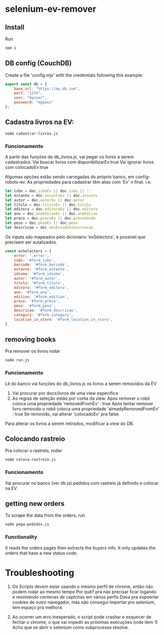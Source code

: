 # selenium-ev-remover

## Install
Run
```bash
npm i
```


## DB config (CouchDB)
Create a file 'config.mjs' with the credentials following this example:

```js
export const db = {
    base_url: "https://my.db.com",
    port: "1234",
    user: "myuser",
    password: "mypass"
};
```

## Cadastra livros na EV:

```bash
node cadastrar-livros.js
```

### Funcionamento
A partir das funções de db_livros.js, vai pegar os livros a serem cadastrados. 
Vai buscar livros com disponibilizarEv:true
Vai ignorar livros com colocadoEv:true

Algumas opções estão sendo carregadas do próprio banco, em config-robots-ev.
As propriedades para cadastrar têm alias com 'Ev' n final.
i.e.
```js
let isbn = doc.isbnEv || doc.isbn || ''
let estante = doc.assuntoEv || doc.assunto
let autor = doc.autorEv || doc.autor
let titulo = doc.tituloEv || doc.titulo
let editora = doc.editoraEv || doc.editora
let ano = doc.anoEdicaoEv || doc.anoEdicao
let preco = doc.precoEv || doc.precoVenda
let peso = doc.pesoEv || doc.peso
let descricao = doc.obsEstadoConservacao
```

Os inputs são mapeados pelo dicionário 'evSelectors', é possível que precisem ser autalizados.
```js
const evSelectors = {
    error: '.error',
    isbn: '#form_isbn',
    barcode: '#form_barcode',
    estante: '#form_estante',
    idioma: '#form_idioma',
    autor: '#form_autor',
    titulo: '#form_titulo',
    editora: '#form_editora',
    ano: '#form_ano',
    edition: '#form_edition',
    preco: '#form_preco',
    peso: '#form_peso',
    descricao: '#form_descricao',
    category: '#form_category',
    location_in_store: '#form_location_in_store',
}
```



## removing books
Pra remover os livros rodar 
```bash
node run.js
```

### Funcionamento
Lê do banco via funções do db_livros.js os livros a serem removidos da EV 
1) Vai procurar por docs/livros de uma view específica
2) As regras de seleção estão por conta da view.
Após remover o robô coloca uma propriedade 'removedFromEv' : true
Após tentar remover livro removido o robô coloca uma propriedade 'alreadyRemovedFromEv' : true
Se removido, vai alterar 'colocadoEv' pra false.

Para alterar os livros a serem retirados, modificar a view do DB.


## Colocando rastreio
Pra colocar o rastreio, rodar
```bash
node coloca-rastreio.js
```

### Funcionamento
Vai procurar no banco (ver db.js) pedidos com rastreio já definido e colocar na EV



## getting new orders
To scrape the data from the orders, run
```bash
node pega-pedidos.js
```
### Functionality
It reads the orders pages then extracts the buyers info.
It only updates the orders that have a new status code.


# Troubleshooting
1) Os Scripts devem estar usando o mesmo perfil de chrome, então não podem rodar ao mesmo tempo
Por quê? pra não precisar ficar logando e resolvendo centenas de captchas em vários perfis
Dava pra expoertar cookies de outro navegador, mas não consegui importar pro selenium, tem espaço pra melhora.

2) Ao ocorrer um erro inesperado, o script pode crashar e esquecer de fechar o chrome, o que vai impedir as próximas execuções (vide item 1)
Acho que se abrir o selenium como subprocesso resolve.


